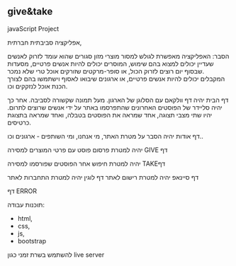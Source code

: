 ## give&take
javaScript Project


אפליקציה סביבתית חברתית, 
 
הסבר:
האפליקציה מאפשרת לגולש למסור מוצרי מזון סגורים שהוא עומד לזרוק לאנשים שעדיין יכולים למצוא בהם שימוש, 
המוסרים יכולים להיות אנשים פרטיים, מסעדות שבסוף יום רוצים לזרוק הכול, או סופר-מרקטים שזורקים אוכל טרי שלא נמכר.  
המקבלים יכולים להיות אנשים פרטיים, או ארגונים שיבואו לאסוף וישתמשו בהם לצורך הכנת אוכל לנזקקים וכו. 


דף הבית יהיה דף וולקאם עם הסלוגן של הארגון. מעל תמונה שקשורה לסביבה. 
אחר כך יהיה סליידר של הפוסטים האחרונים שהתפרסמו באתר על ידי אנשים שרוצים לתרום. 
יהיו שתי מצבי תצוגה, אחד שמראה  את הפוסטים בטבלה, ואחד שמראה בתצוגת כרטיסים. 

דף אודות יהיה הסבר על מטרת האתר, מי אנחנו, ומי השותפים - ארגונים וכו.. 

 יהיה למטרת פרסום פוסט עם פרטי המוצרים למסירה GIVE דף 

 יהיה למטרת חיפוש אחר הפוסטים שפורסמו למסירה TAKEדף 

דף סיינאפ יהיה למטרת רישום לאתר
דף לוגין יהיה למטרת התחברות לאתר

דף ERROR


תוכנות עבודה:
 - html,
 - css, 
 - js,
 - bootstrap

להשתמש בשרת זמני כגון live server 


